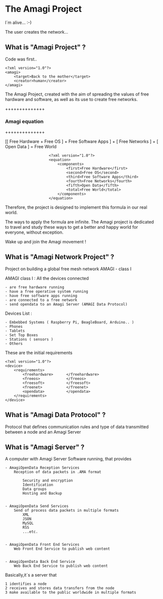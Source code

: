 The Amagi Project
=================




I´m alive... :-)

The user creates the network...





What is "Amagi Project" ?
-------------------------------

Code was first..
    
    <?xml version="1.0"?>
    <amagi>
        <target>Back to the mother</target>
        <creator>human</creator>
    </amagi>

The Amagi Project, created with the aim of spreading the values of free hardware and software,
as well as its use to create free networks.



++++++++++++++ 
<h3>Amagi equation</h3>
++++++++++++++ 


[[ Free Hardware + Free OS ] + Free Software Apps ] + [ Free Networks ] + [ Open Data ] = Free World




                        <?xml version="1.0"?>
                        <equation>
                            <components>
                                <first>Free Hardware</first>
                                <second>Free OS</second>
                                <third>Free Software Apps</third>
                                <fourth>Free Networks</fourth>
                                <fifth>Open Data</fifth>
                                <total>Free World</total>
                            </components>
                        </equation>

Therefore, the project is designed to implement this formula in our real world.

The ways to apply the formula are infinite. The Amagi project is dedicated to travel and study these ways
to get a better and happy world for everyone, without exception.

Wake up and join the Amagi movement !


What is "Amagi Network Project" ?
-------------------------------


Project on building a global free mesh network AMAGI - class I

AMAGI class I : All the devices connected

    - are free hardware running
    - have a free operative system running
    - have free software apps running
    - are connected to a free network
    - send opendata to an Amagi Server (AMAGI Data Protocol)


Devices List :

    - Embebbed Systems ( Raspberry Pi, BeagleBoard, Arduino.. )
    - Phones
    - Tablets
    - Set Top Boxes
    - Stations ( sensors )
    - Others

These are the initial requirements

    <?xml version="1.0"?>
    <device>
        <requirements>
            <freehardware>      </freehardware>
            <freeos>            </freeos>
            <freesoft>          </freesoft>
            <freenet>           </freenet>
            <opendata>          </opendata>
        </requirements>
    </device>


What is "Amagi Data Protocol" ?
-------------------------------

Protocol that defines communication rules and type of data transmitted between a node and an Amagi Server


What is "Amagi Server" ?
-------------------------------

A computer with Amagi Server Software running, that provides 

    - AmagiOpenData Reception Services
        Reception of data packets in .AMA format
            
            Security and encryption
            Identification
            Data groups
            Hosting and Backup
        
    
    - AmagiOpenData Send Services
        Send of process data packets in multiple formats
            XML
            JSON
            MySQL
            RSS
            ...etc.

    
    - AmagiOpenData Front End Services
        Web Front End Service to publish web content
    
    
    - AmagiOpenData Back End Service
        Web Back End Service to publish web content


Basically,it´s a server that 

    1 identifies a node
    2 receives and stores data transfers from the node
    3 make available to the public worldwide in multiple formats
    

